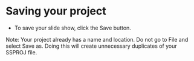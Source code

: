 # Saving your project

* To save your slide show, click the Save button.

Note: Your project already has a name and location. Do not go to File and select Save as. Doing this will create unnecessary duplicates of your SSPROJ file.